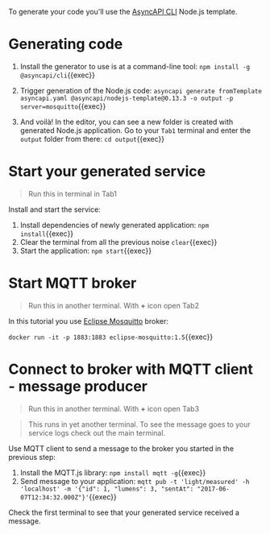 To generate your code you'll use the [AsyncAPI CLI](https://github.com/asyncapi/cli) Node.js template.

# Generating code

1. Install the generator to use is at a command-line tool: `npm install -g @asyncapi/cli`{{exec}}

1. Trigger generation of the Node.js code: `asyncapi generate fromTemplate asyncapi.yaml @asyncapi/nodejs-template@0.13.3 -o output -p server=mosquitto`{{exec}}

1. And voilà! In the editor, you can see a new folder is created with generated Node.js application. Go to your `Tab1` terminal and enter the `output` folder from there: `cd output`{{exec}}

# Start your generated service

> Run this in terminal in Tab1

Install and start the service:

1. Install dependencies of newly generated application: `npm install`{{exec}}
1. Clear the terminal from all the previous noise `clear`{{exec}}
1. Start the application: `npm start`{{exec}}

# Start MQTT broker

> Run this in another terminal. With **+** icon open Tab2

In this tutorial you use [Eclipse Mosquitto](https://mosquitto.org/) broker:

`docker run -it -p 1883:1883 eclipse-mosquitto:1.5`{{exec}}

# Connect to broker with MQTT client - message producer

> Run this in another terminal. With **+** icon open Tab3

> This runs in yet another terminal. To see the message goes to your service logs check out the main terminal.

Use MQTT client to send a message to the broker you started in the previous step:

1. Install the MQTT.js library: `npm install mqtt -g`{{exec}}
1. Send message to your application: `mqtt pub -t 'light/measured' -h 'localhost' -m '{"id": 1, "lumens": 3, "sentAt": "2017-06-07T12:34:32.000Z"}'`{{exec}}

Check the first terminal to see that your generated service received a message. 
